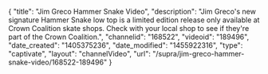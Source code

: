 {
    "title": "Jim Greco Hammer Snake Video",
    "description": "Jim Greco's new signature Hammer Snake low top is a limited edition release only available at Crown Coalition skate shops. Check with your local shop to see if they're part of the Crown Coalition.",
    "channelid": "168522",
    "videoid": "189496",
    "date_created": "1405375236",
    "date_modified": "1455922316",
    "type": "captivate",
    "layout": "channelVideo",
    "url": "\/supra\/jim-greco-hammer-snake-video\/168522-189496"
}